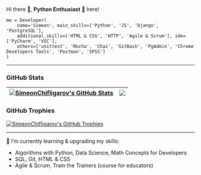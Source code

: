 <!--
**SimeonChifligarov/SimeonChifligarov** is a ✨ _special_ ✨ repository because its `README.md` (this file) appears on your GitHub profile.

Here are some ideas to get you started:

- 🔭 I’m currently working on ...
- 🌱 I’m currently learning ...
- 👯 I’m looking to collaborate on ...
- 🤔 I’m looking for help with ...
- 💬 Ask me about ...
- 📫 How to reach me: ...
- 😄 Pronouns: ...
- ⚡ Fun fact: ...
-->

Hi there 👋, **Python Enthusiast** 🐍 here!  

```
me = Developer(  
    name='Simeon', main_skills=['Python', 'JS', 'Django', 'PostgreSQL'],  
    additional_skills=['HTML & CSS', 'HTTP', 'Agile & Scrum'], ide=['PyCharm', 'VSC'],  
    others=['unittest', 'Mocha', 'Chai', 'GitBash', 'PgAdmin', 'Chrome Developers Tools', 'Postman', 'SPSS']  
)
```

---

### GitHub Stats

| <a href="#"><img align="center" src="https://github-readme-stats.vercel.app/api?username=SimeonChifligarov&show_icons=true&include_all_commits=true&hide_border=true" alt="SimeonChifligarov's GitHub Stats" /></a> | <a href="#"><img align="center" src="https://github-readme-stats.vercel.app/api/top-langs/?username=SimeonChifligarov&layout=compact&hide_border=true" /></a> |
| ------------- | ------------- |

### GitHub Trophies

<a href="#"><img align="center" src="https://github-profile-trophy.vercel.app/?username=SimeonChifligarov&column=7" alt="SimeonChifligarov's GitHub Trophies" /></a>

---

🌱 I’m currently learning & upgrading my skills:
- Algorithms with Python, Data Science, Math Concepts for Developers
- SQL, Git, HTML & CSS
- Agile & Scrum, Train the Trainers (course for educators)

